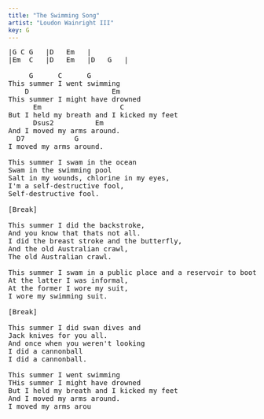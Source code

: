 ```yaml
---
title: "The Swimming Song"
artist: "Loudon Wainright III"
key: G
---
```

<pre>
|G C G   |D   Em   |
|Em  C   |D   Em   |D   G   |

     G      C      G
This summer I went swimming
    D                    Em
This summer I might have drowned
      Em                   C
But I held my breath and I kicked my feet
      Dsus2          Em
And I moved my arms around.
  D7            G
I moved my arms around.

This summer I swam in the ocean
Swam in the swimming pool
Salt in my wounds, chlorine in my eyes,
I'm a self-destructive fool,
Self-destructive fool.

[Break]

This summer I did the backstroke,
And you know that thats not all.
I did the breast stroke and the butterfly,
And the old Australian crawl,
The old Australian crawl.

This summer I swam in a public place and a reservoir to boot,
At the latter I was informal,
At the former I wore my suit,
I wore my swimming suit.

[Break]

This summer I did swan dives and
Jack knives for you all.
And once when you weren't looking
I did a cannonball
I did a cannonball.

This summer I went swimming
THis summer I might have drowned
But I held my breath and I kicked my feet
And I moved my arms around.
I moved my arms arou

</pre>

